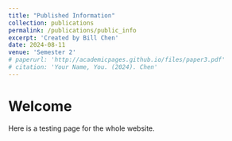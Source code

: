 ```yaml
---
title: "Published Information"
collection: publications
permalink: /publications/public_info
excerpt: 'Created by Bill Chen'
date: 2024-08-11
venue: 'Semester 2'
# paperurl: 'http://academicpages.github.io/files/paper3.pdf'
# citation: 'Your Name, You. (2024). Chen'
---
```


# Welcome
Here is a testing page for the whole website. 